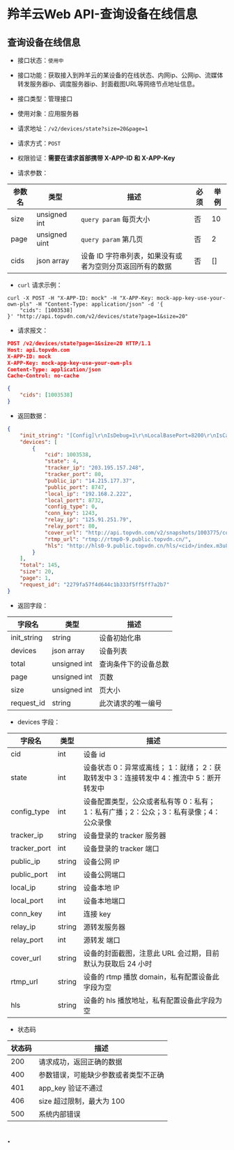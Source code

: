 # 羚羊云Web API-查询设备在线信息

## 查询设备在线信息
* 接口状态：`使用中`
* 接口功能：获取接入到羚羊云的某设备的在线状态、内网ip、公网ip、流媒体转发服务器ip、调度服务器ip、封面截图URL等网络节点地址信息。
* 接口类型：管理接口
* 使用对象：应用服务器
* 请求地址：`/v2/devices/state?size=20&page=1`
* 请求方式：`POST`
* 权限验证：**需要在请求首部携带 X-APP-ID 和 X-APP-Key**

* 请求参数：


| 参数名  | 类型            | 描述                             | 必须   | 举例   |
| ---- | ------------- | ------------------------------ | ---- | ---- |
| size | unsigned int  | `query param` 每页大小             | 否    | 10   |
| page | unsigned uint | `query param` 第几页              | 否    | 2    |
| cids | json array    | 设备 ID 字符串列表，如果没有或者为空则分页返回所有的数据 | 否    | []   |


* `curl` 请求示例：

```
curl -X POST -H "X-APP-ID: mock" -H "X-APP-Key: mock-app-key-use-your-own-pls" -H "Content-Type: application/json" -d '{
    "cids": [1003538]
}' "http://api.topvdn.com/v2/devices/state?page=1&size=20"
```

* 请求报文：

```json
POST /v2/devices/state?page=1&size=20 HTTP/1.1
Host: api.topvdn.com
X-APP-ID: mock
X-APP-Key: mock-app-key-use-your-own-pls
Content-Type: application/json
Cache-Control: no-cache

{
    "cids": [1003538]
}
```

* 返回数据：

```json
{
	"init_string": "[Config]\r\nIsDebug=1\r\nLocalBasePort=8200\r\nIsCaptureDev=1\r\nIsPlayDev=1\r\nUdpSendInterval=2\r\n[Tracker]\r\nCount=3\r\nIP1=121.42.156.148\r\nPort1=80\r\nIP2=182.254.149.39\r\nPort2=80\r\nIP3=203.195.157.248\r\nPort3=80\r\n[LogServer]\r\nCount=1\r\nIP1=223.202.103.147\r\nPort1=80",
    "devices": [
	    {
		    "cid": 1003538,
			"state": 4,
			"tracker_ip": "203.195.157.248",
			"tracker_port": 80,
			"public_ip": "14.215.177.37",
			"public_port": 8747,
			"local_ip": "192.168.2.222",
			"local_port": 8732,
			"config_type": 0,
			"conn_key": 1243,
			"relay_ip": "125.91.251.79",
			"relay_port": 80,
			"cover_url": "http://api.topvdn.com/v2/snapshots/1003775/cover?client_token=1003775_0_1452756453_0d78e95edab47e565010f47a0300de2d",
			"rtmp_url": "rtmp://rtmp0-9.public.topvdn.cn/",
			"hls": "http://hls0-9.public.topvdn.cn/hls/<cid>/index.m3u8"
		}
	],
	"total": 145,
	"size": 20,
	"page": 1,
    "request_id": "2279fa57f4d644c1b333f5ff5ff7a2b7"
}
```

* 返回字段：

| 字段名         | 类型           | 描述         |
| ----------- | ------------ | ---------- |
| init_string | string       | 设备初始化串     |
| devices     | json array   | 设备列表       |
| total       | unsigned int | 查询条件下的设备总数 |
| page        | unsigned int | 页数         |
| size        | unsigned int | 页大小        |
| request_id  | string       | 此次请求的唯一编号  |


* devices 字段：

| 字段名          | 类型     | 描述                                       |
| ------------ | ------ | ---------------------------------------- |
| cid          | int    | 设备 id                                    |
| state        | int    | 设备状态 0：异常或离线； 1：就绪； 2：获取转发中 3：连接转发中 4：推流中 5：断开转发中 |
| config_type  | int    | 设备配置类型，公众或者私有等 0：私有；1：私有广播；2：公众；3：私有录像；4：公众录像 |
| tracker_ip   | string | 设备登录的 tracker 服务器                        |
| tracker_port | int    | 设备登录的 tracker 端口                         |
| public_ip    | string | 设备公网 IP                                  |
| public_port  | int    | 设备公网端口                                   |
| local_ip     | string | 设备本地 IP                                  |
| local_port   | int    | 设备本地端口                                   |
| conn_key     | int    | 连接 key                                   |
| relay_ip     | string | 源转发服务器                                   |
| relay_port   | int    | 源转发 端口                                   |
| cover_url    | string | 设备的封面截图，注意此 URL 会过期，目前默认为获取后 24 小时       |
| rtmp_url     | string | 设备的 rtmp 播放 domain，私有配置设备此字段为空           |
| hls          | string | 设备的 hls 播放地址，私有配置设备此字段为空                 |


* 状态码

| 状态码  | 描述                 |
| ---- | ------------------ |
| 200  | 请求成功，返回正确的数据       |
| 400  | 参数错误，可能缺少参数或者类型不正确 |
| 401  | app_key 验证不通过      |
| 406  | size 超过限制，最大为 100  |
| 500  | 系统内部错误             |

## .